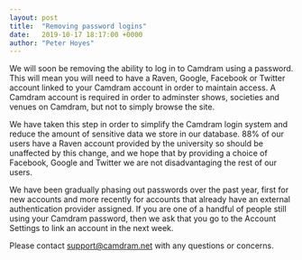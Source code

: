 ```yaml
---
layout: post
title:  "Removing password logins"
date:   2019-10-17 18:17:00 +0000
author: "Peter Hoyes"
---
```

We will soon be removing the ability to log in to Camdram using a password. This will mean you will need to have a 
Raven, Google, Facebook or Twitter account linked to your Camdram account in order to maintain access. A Camdram 
account is required in order to adminster shows, societies and venues on Camdram, but not to simply browse the site.

We have taken this step in order to simplify the Camdram login system and reduce the amount of sensitive data we
store in our database. 88% of our users have a Raven account provided by the university so should be unaffected by
this change, and we hope that by providing a choice of Facebook, Google and Twitter we are not disadvantaging the 
rest of our users.

We have been gradually phasing out passwords over the past year, first for new accounts and more recently for accounts
that already have an external authentication provider assigned. If you are one of a handful of people still using your
Camdram password, then we ask that you go to the Account Settings to link an account in the next week.

Please contact support@camdram.net with any questions or concerns.
